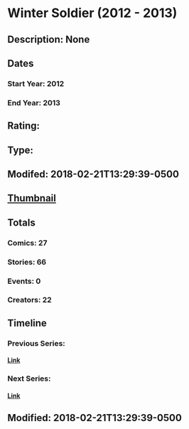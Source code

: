 # Winter Soldier (2012 - 2013)
## Description: None
## Dates
### Start Year: 2012
### End Year: 2013
## Rating: 
## Type: 
## Modifed: 2018-02-21T13:29:39-0500
## [Thumbnail](http://i.annihil.us/u/prod/marvel/i/mg/f/c0/50fefb9d7a3f5.jpg)
## Totals
### Comics: 27
### Stories: 66
### Events: 0
### Creators: 22
## Timeline
### Previous Series: 
#### [Link]()
### Next Series: 
#### [Link]()
## Modified: 2018-02-21T13:29:39-0500